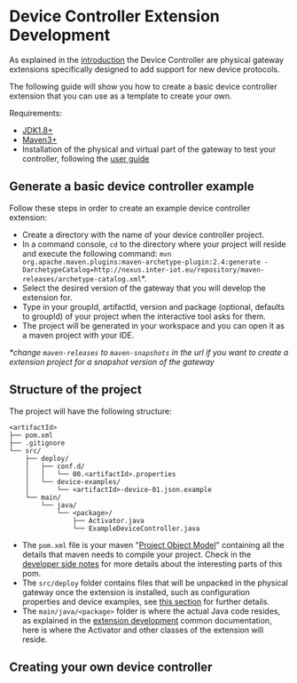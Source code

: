 # Device Controller Extension Development

As explained in the [introduction](../index.md) the Device Controller are physical gateway extensions
specifically designed to add support for new device protocols.

The following guide will show you how to create a basic device controller extension that you can use as a template to create your own.

Requirements:

 - [JDK1.8+](https://www.oracle.com/technetwork/java/javase/downloads/jdk8-downloads-2133151.html)
 - [Maven3+](https://maven.apache.org/install.html)
 - Installation of the physical and virtual part of the gateway to test your controller, following the [user guide](../user-guide/getting-started.md#installation)

## Generate a basic device controller example

Follow these steps in order to create an example device controller extension:
 
 - Create a directory with the name of your device controller project.
 - In a command console, `cd` to the directory where your project will reside and execute the following command: `mvn org.apache.maven.plugins:maven-archetype-plugin:2.4:generate -DarchetypeCatalog=http://nexus.inter-iot.eu/repository/maven-releases/archetype-catalog.xml`*.
 - Select the desired version of the gateway that you will develop the extension for.
 - Type in your groupId, artifactId, version and package (optional, defaults to groupId) of your project when the interactive tool asks for them.
 - The project will be generated in your workspace and you can open it as a maven project with your IDE.

*\*change `maven-releases` to `maven-snapshots` in the url if you want to create a extension project for a snapshot version of the gateway*

## Structure of the project

The project will have the following structure:

```text
<artifactId>
├── pom.xml
├── .gitignore
└── src/
    ├── deploy/
    │   ├── conf.d/
    │   │   └── 00.<artifactId>.properties
    │   └── device-examples/
    │       └── <artifactId>-device-01.json.example
    └── main/
        └── java/
            └── <package>/
                ├── Activator.java
                └── ExampleDeviceController.java
```

 - The `pom.xml` file is your maven "[Project Object Model](https://maven.apache.org/pom.html)" containing all the details that maven needs to compile your project. Check in the [developer side notes](side-notes.md#extension-pom) for more details about the interesting parts of this pom.
 - The `src/deploy` folder contains files that will be unpacked in the physical gateway once the extension is installed, such as configuration properties and device examples, see [this section](extension-development.md) for further details.
 - The `main/java/<package>` folder is where the actual Java code resides, as explained in the [extension development](extension-development.md) common documentation, here is where the Activator and other classes of the extension will reside.

## Creating your own device controller

